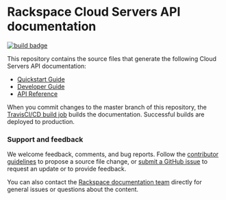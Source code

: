 # Rackspace Cloud Servers API documentation

[![build badge](https://build.developer.rackspace.com/rackerlabs/docs-cloud-servers/badge?branch=master)](https://build.developer.rackspace.com/rackerlabs/docs-cloud-servers/)

This repository contains the source files that generate the following Cloud Servers API documentation: 

* [Quickstart Guide](https://developer.rackspace.com/docs/cloud-servers/v2/developer-guide/#document-quickstart-guide)
* [Developer Guide](https://developer.rackspace.com/docs/cloud-servers/v2/developer-guide/#document-developer-guide)
* [API Reference](https://developer.rackspace.com/docs/cloud-servers/v2/developer-guide/#api-reference)

When you commit changes to the master branch of this repository, the 
[TravisCI/CD build job](https://travis-ci.org/rackerlabs/docs-cloud-servers) 
builds the documentation. Successful builds are deployed to production.

### Support and feedback

We welcome feedback, comments, and bug reports. Follow the [contributor guidelines](CONTRIBUTING.md) 
to propose a source file change, or [submit a GitHub issue](https://github.com/rackerlabs/docs-cloud-servers/issues/new) 
to request an update or to provide feedback.

You can also contact the [Rackspace documentation team](mailto:devdoc@rackspace.com) directly for general 
issues or questions about the content. 